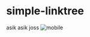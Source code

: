 # simple-linktree
asik asik joss
![mobile](https://user-images.githubusercontent.com/77602702/233329799-556ecafd-c88a-45ad-95d0-1c768af9b0cb.png)
